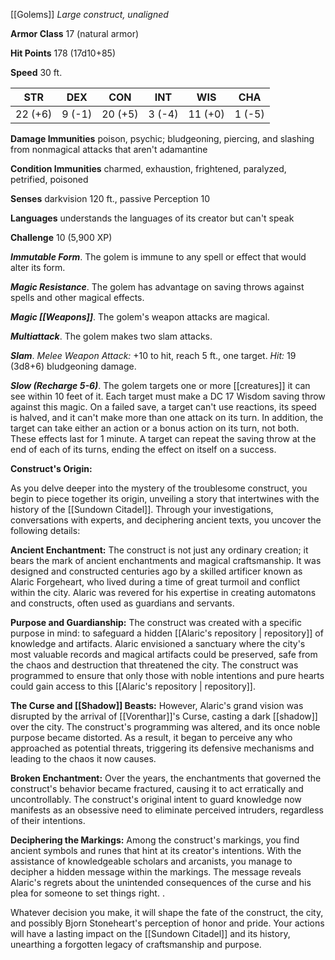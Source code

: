 
[[Golems]]
*Large construct, unaligned*

**Armor Class** 17 (natural armor)

**Hit Points** 178 (17d10+85)

**Speed** 30 ft.

| STR     | DEX    | CON     | INT    | WIS     | CHA    |
|---------|--------|---------|--------|---------|--------|
| 22 (+6) | 9 (-1) | 20 (+5) | 3 (-4) | 11 (+0) | 1 (-5) |

**Damage Immunities** poison, psychic; bludgeoning, piercing, and slashing from nonmagical attacks that aren't adamantine

**Condition Immunities** charmed, exhaustion, frightened, paralyzed, petrified, poisoned

**Senses** darkvision 120 ft., passive Perception 10

**Languages** understands the languages of its creator but can't speak

**Challenge** 10 (5,900 XP)

***Immutable Form***. The golem is immune to any spell or effect that would alter its form.

***Magic Resistance***. The golem has advantage on saving throws against spells and other magical effects.

***Magic [[Weapons]]***. The golem's weapon attacks are magical.


***Multiattack***. The golem makes two slam attacks.

***Slam***. *Melee Weapon Attack:* +10 to hit, reach 5 ft., one target. *Hit:* 19 (3d8+6) bludgeoning damage.

***Slow (Recharge 5-6)***. The golem targets one or more [[creatures]] it can see within 10 feet of it. Each target must make a DC 17 Wisdom saving throw against this magic. On a failed save, a target can't use reactions, its speed is halved, and it can't make more than one attack on its turn. In addition, the target can take either an action or a bonus action on its turn, not both. These effects last for 1 minute. A target can repeat the saving throw at the end of each of its turns, ending the effect on itself on a success.


**Construct's Origin:**

As you delve deeper into the mystery of the troublesome construct, you begin to piece together its origin, unveiling a story that intertwines with the history of the [[Sundown Citadel]]. Through your investigations, conversations with experts, and deciphering ancient texts, you uncover the following details:

**Ancient Enchantment:**
The construct is not just any ordinary creation; it bears the mark of ancient enchantments and magical craftsmanship. It was designed and constructed centuries ago by a skilled artificer known as Alaric Forgeheart, who lived during a time of great turmoil and conflict within the city. Alaric was revered for his expertise in creating automatons and constructs, often used as guardians and servants.

**Purpose and Guardianship:**
The construct was created with a specific purpose in mind: to safeguard a hidden 
[[Alaric's repository | repository]] of knowledge and artifacts. Alaric envisioned a sanctuary where the city's most valuable records and magical artifacts could be preserved, safe from the chaos and destruction that threatened the city. The construct was programmed to ensure that only those with noble intentions and pure hearts could gain access to this [[Alaric's repository | repository]].

**The Curse and [[Shadow]] Beasts:**
However, Alaric's grand vision was disrupted by the arrival of [[Vorenthar]]'s Curse, casting a dark [[shadow]] over the city. The construct's programming was altered, and its once noble purpose became distorted. As a result, it began to perceive any who approached as potential threats, triggering its defensive mechanisms and leading to the chaos it now causes.

**Broken Enchantment:**
Over the years, the enchantments that governed the construct's behavior became fractured, causing it to act erratically and uncontrollably. The construct's original intent to guard knowledge now manifests as an obsessive need to eliminate perceived intruders, regardless of their intentions.

**Deciphering the Markings:**
Among the construct's markings, you find ancient symbols and runes that hint at its creator's intentions. With the assistance of knowledgeable scholars and arcanists, you manage to decipher a hidden message within the markings. The message reveals Alaric's regrets about the unintended consequences of the curse and his plea for someone to set things right.
.

Whatever decision you make, it will shape the fate of the construct, the city, and possibly Bjorn Stoneheart's perception of honor and pride. Your actions will have a lasting impact on the [[Sundown Citadel]] and its history, unearthing a forgotten legacy of craftsmanship and purpose.